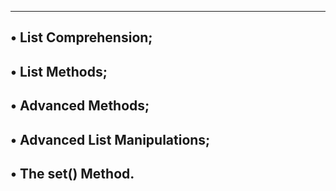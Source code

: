 ------------------------------------------------------------------
• List Comprehension;
------------------------------------------------------------------
• List Methods;
------------------------------------------------------------------
• Advanced Methods;
------------------------------------------------------------------
• Advanced List Manipulations;
------------------------------------------------------------------
• The set() Method.
------------------------------------------------------------------
